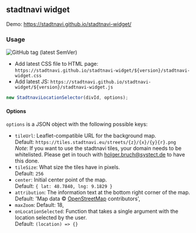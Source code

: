 ## stadtnavi widget

Demo: https://stadtnavi.github.io/stadtnavi-widget/

### Usage

![GitHub tag (latest SemVer)](https://img.shields.io/github/v/tag/stadtnavi/stadtnavi-widget?label=latest%20version)

- Add latest CSS file to HTML page: `https://stadtnavi.github.io/stadtnavi-widget/${version}/stadtnavi-widget.css`
- Add latest JS: `https://stadtnavi.github.io/stadtnavi-widget/${version}/stadtnavi-widget.js`


```js
new StadtnaviLocationSelector(divId, options);
```

#### Options

`options` is a JSON object with the following possible keys:

- `tileUrl`: Leaflet-compatible URL for the background map.  
  Default: `https://tiles.stadtnavi.eu/streets/{z}/{x}/{y}{r}.png`  
  *Note*: If you want to use the stadtnavi tiles, your domain needs to be whitelisted. Please get in touch with
  holger.bruch@systect.de to have this done.
- `tileSize`: What size the tiles have in pixels.  
  Default: `256`
- `center`: Initial center point of the map.  
  Default: `{ lat: 48.7840, lng: 9.1829 }`
- `attribution`: The information text at the bottom right corner of the map.
   Default: 'Map data &copy; <a href="https://www.openstreetmap.org/">OpenStreetMap</a> contributors',
- `maxZoom`: 
   Default: 18,
- `onLocationSelected`: Function that takes a single argument with the location selected by the user.  
   Default: `(location) => {}`

